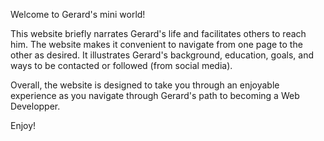 Welcome to Gerard's mini world!

This website briefly narrates Gerard's life and facilitates others to reach him. The website makes it convenient to navigate from one page to the other as desired. 
It illustrates Gerard's background, education, goals, and ways to be contacted or followed (from social media). 

Overall, the website is designed to take you through an enjoyable experience as you navigate through Gerard's path to becoming a Web Developper.

Enjoy!
